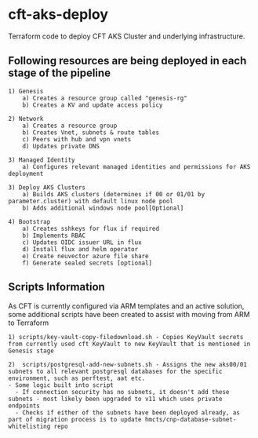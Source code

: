 # cft-aks-deploy 
Terraform code to deploy CFT AKS Cluster and underlying infrastructure.

## Following resources are being deployed in each stage of the pipeline

    1) Genesis
        a) Creates a resource group called "genesis-rg"
        b) Creates a KV and update access policy
        
    2) Network
        a) Creates a resource group
        b) Creates Vnet, subnets & route tables
        c) Peers with hub and vpn vnets
        d) Updates private DNS
        
    3) Managed Identity
        a) Configures relevant managed identities and permissions for AKS deployment

    3) Deploy AKS Clusters
        a) Builds AKS clusters (determines if 00 or 01/01 by parameter.cluster) with default linux node pool
        b) Adds additional windows node pool[Optional]
        
    4) Bootstrap
        a) Creates sshkeys for flux if required
        b) Implements RBAC
        c) Updates OIDC issuer URL in flux
        d) Install flux and helm operator
        e) Create neuvector azure file share
        f) Generate sealed secrets [optional]

## Scripts Information

As CFT is currently configured via ARM templates and an active solution, some additional scripts have been created to assist with moving from ARM to Terraform
    
    1) scripts/key-vault-copy-filedownload.sh - Copies KeyVault secrets from currently used cft KeyVault to new KeyVault that is mentioned in Genesis stage 

    2)  scripts/postgresql-add-new-subnets.sh - Assigns the new aks00/01 subnets to all relevant postgresql databases for the specific environment, such as perftest, aat etc. 
    - Some logic built into script
      - If connection security has no subnets, it doesn't add these subnets - most likely been upgraded to v11 which uses private endpoints
      - Checks if either of the subnets have been deployed already, as part of migration process is to update hmcts/cnp-database-subnet-whitelisting repo